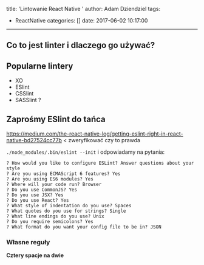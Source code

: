 title: 'Lintowanie React Native '
author: Adam Dziendziel
tags:
  - ReactNative
categories: []
date: 2017-06-02 10:17:00
---
## Co to jest linter i dlaczego go używać?

## Popularne lintery

* XO
* ESlint
* CSSlint
* SASSlint ?

## Zaprośmy ESlint do tańca
https://medium.com/the-react-native-log/getting-eslint-right-in-react-native-bd27524cc77b < zweryfikować czy to prawda

`./node_modules/.bin/eslint --init` i odpowiadamy na pytania:

```
? How would you like to configure ESLint? Answer questions about your style
? Are you using ECMAScript 6 features? Yes
? Are you using ES6 modules? Yes
? Where will your code run? Browser
? Do you use CommonJS? Yes
? Do you use JSX? Yes
? Do you use React? Yes
? What style of indentation do you use? Spaces
? What quotes do you use for strings? Single
? What line endings do you use? Unix
? Do you require semicolons? Yes
? What format do you want your config file to be in? JSON
```

### Własne reguły
__Cztery spacje na dwie__